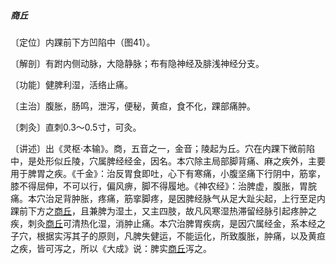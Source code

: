 ##### 商丘

〔定位〕内踝前下方凹陷中（图41）。

〔解剖〕有跗内侧动脉，大隐静脉；布有隐神经及腓浅神经分支。

〔功能〕健脾利湿，活络止痛。

〔主治〕腹胀，肠鸣，泄泻，便秘，黄疸，食不化，踝部痛肿。

〔刺灸〕直刺0.3～0.5寸，可灸。

〔讲述〕出《灵枢·本输》。商，五音之一，金音；陵起为丘。穴在内踝下微前陷中，是处形似丘陵，穴属脾经经金，因名。本穴除主局部脚背痛、麻之疾外，主要用于脾胃之疾。《千金》：治反胃食即吐，心下有寒痛，小腹坚痛下行阴中，筋挛，膝不得屈伸，不可以行，偏风痹，脚不得履地。《神农经》：治脾虚，腹胀，胃脘痛。本穴治足背肿胀，疼痛，筋挛脚疼，是因脾经脉气从足大趾尖起，上行至足内踝前下方之[商丘](https://www.gmzyjc.com/read/zjs/zjs3.1.4-6-0.0.1.3.5.md)，且兼脾为湿土，又主四肢，故凡风寒湿热滞留经脉引起疼肿之疾，刺灸[商丘](https://www.gmzyjc.com/read/zjs/zjs3.1.4-6-0.0.1.3.5.md)可清热化湿，消肿止痛。本穴治脾胃疾病，是因穴属经金，系本经之子穴，根据实泻其子的原则，凡脾失健运，不能运化，所致腹胀，肿痛，以及黄疸之疾，皆可泻之，所以《大成》说：脾实[商丘](https://www.gmzyjc.com/read/zjs/zjs3.1.4-6-0.0.1.3.5.md)泻之。
